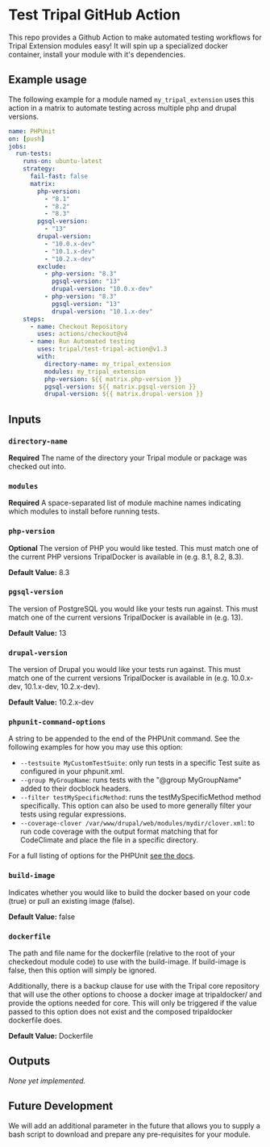 # Test Tripal GitHub Action

This repo provides a Github Action to make automated testing workflows for Tripal Extension modules easy! It will spin up a specialized docker container, install your module with it's dependencies.


## Example usage

The following example for a module named `my_tripal_extension` uses this action in a matrix to automate testing across multiple php and drupal versions.

```yml
name: PHPUnit
on: [push]
jobs:
  run-tests:
    runs-on: ubuntu-latest
    strategy:
      fail-fast: false
      matrix:
        php-version:
          - "8.1"
          - "8.2"
          - "8.3"
        pgsql-version:
          - "13"
        drupal-version:
          - "10.0.x-dev"
          - "10.1.x-dev"
          - "10.2.x-dev"
        exclude:
          - php-version: "8.3"
            pgsql-version: "13"
            drupal-version: "10.0.x-dev"
          - php-version: "8.3"
            pgsql-version: "13"
            drupal-version: "10.1.x-dev"
    steps:
      - name: Checkout Repository
        uses: actions/checkout@v4
      - name: Run Automated testing
        uses: tripal/test-tripal-action@v1.3
        with:
          directory-name: my_tripal_extension
          modules: my_tripal_extension
          php-version: ${{ matrix.php-version }}
          pgsql-version: ${{ matrix.pgsql-version }}
          drupal-version: ${{ matrix.drupal-version }}
```

## Inputs

### `directory-name`

**Required** The name of the directory your Tripal module or package was checked out into.

### `modules`

**Required** A space-separated list of module machine names indicating which modules to install before running tests.

### `php-version`

**Optional** The version of PHP you would like tested. This must match one of the current PHP versions TripalDocker is available in (e.g. 8.1, 8.2, 8.3).

**Default Value:** 8.3

### `pgsql-version`

The version of PostgreSQL you would like your tests run against. This must match one of the current versions TripalDocker is available in (e.g. 13).

**Default Value:** 13

### `drupal-version`

The version of Drupal you would like your tests run against. This must match one of the current versions TripalDocker is available in (e.g. 10.0.x-dev, 10.1.x-dev, 10.2.x-dev).

**Default Value:** 10.2.x-dev

### `phpunit-command-options`

A string to be appended to the end of the PHPUnit command. See the following examples for how you may use this option:

- `--testsuite MyCustomTestSuite`: only run tests in a specific Test suite as configured in your phpunit.xml.
- `--group MyGroupName`: runs tests with the "@group MyGroupName" added to their docblock headers.
- `--filter testMySpecificMethod`: runs the testMySpecificMethod method specifically. This option can also be used to more generally filter your tests using regular expressions.
- `--coverage-clover /var/www/drupal/web/modules/mydir/clover.xml`: to run code coverage with the output format matching that for CodeClimate and place the file in a specific directory.

For a full listing of options for the PHPUnit [see the docs](https://docs.phpunit.de/en/9.6/textui.html).

### `build-image`

Indicates whether you would like to build the docker based on your code (true) or pull an existing image (false).

**Default Value:** false

### `dockerfile`

The path and file name for the dockerfile (relative to the root of your checkedout module code) to use with the build-image. If build-image is false, then this option will simply be ignored.

Additionally, there is a backup clause for use with the Tripal core repository that will use the other options to choose a docker image at tripaldocker/ and provide the options needed for core. This will only be triggered if the value passed to this option does not exist and the composed tripaldocker dockerfile does.

**Default Value:** Dockerfile

## Outputs

*None yet implemented.*

## Future Development

We will add an additional parameter in the future that allows you to supply a bash script to download and prepare any pre-requisites for your module.
